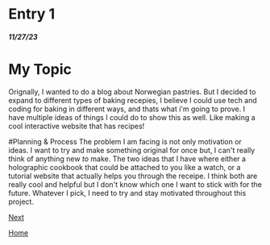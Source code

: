 # Entry 1
##### 11/27/23

# My Topic
Orignally, I wanted to do a blog about Norwegian pastries. But I decided to expand to different types of baking recepies, I believe I could use tech and coding for baking in different ways, and thats what i'm going to prove. I have multiple ideas of things I could do to show this as well. Like making a cool interactive website that has recipes! 

#Planning & Process
The problem I am facing is not only motivation or ideas. I want to try and make something original for once but, I can't really think of anything new *to* make. The two ideas that I have where either a holographic cookbook that could be attached to you like a watch, or a tutorial website that actually helps you through the receipe. I think both are really cool and helpful but I don't know which one I want to stick with for the future. Whatever I pick, I need to try and stay motivated throughout this project.

[Next](entry02.md)

[Home](../README.md)
